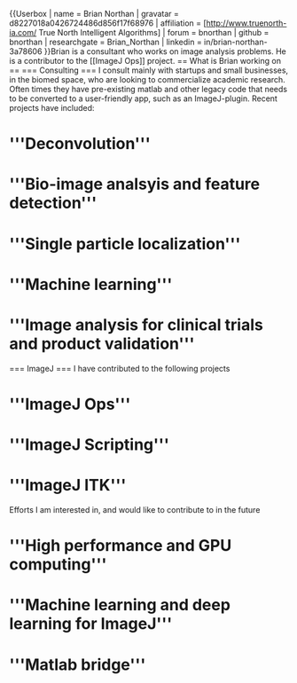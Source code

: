 {{Userbox
| name = Brian Northan
| gravatar = d8227018a0426724486d856f17f68976
| affiliation = [http://www.truenorth-ia.com/ True North Intelligent Algorithms]
| forum = bnorthan
| github = bnorthan
| researchgate = Brian_Northan
| linkedin = in/brian-northan-3a78606
}}Brian is a consultant who works on image analysis problems. He is a contributor to the [[ImageJ Ops]] project.
== What is Brian working on ==
=== Consulting ===
I consult mainly with startups and small businesses, in the biomed space, who are looking to commercialize academic research.  Often times they have pre-existing matlab and other legacy code that needs to be converted to a user-friendly app, such as an ImageJ-plugin. Recent projects have included:
# '''Deconvolution'''
# '''Bio-image analsyis and feature detection'''
# '''Single particle localization'''
# '''Machine learning'''
# '''Image analysis for clinical trials and product validation'''

=== ImageJ ===
I have contributed to the following projects
# '''ImageJ Ops'''
# '''ImageJ Scripting'''
# '''ImageJ ITK'''
Efforts I am interested in, and would like to contribute to in the future
# '''High performance and GPU computing'''
# '''Machine learning and deep learning for ImageJ'''
# '''Matlab bridge'''
